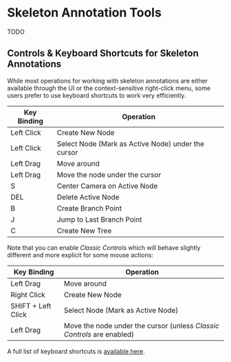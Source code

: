 # Skeleton Annotation Tools

TODO

## Controls & Keyboard Shortcuts for Skeleton Annotations

While most operations for working with skeleton annotations are either available through the UI or the context-sensitive right-click menu, some users prefer to use keyboard shortcuts to work very efficiently.

| Key Binding | Operation                                          |
| ----------- | -------------------------------------------------- |
| Left Click  | Create New Node                                    |
| Left Click  | Select Node (Mark as Active Node) under the cursor |
| Left Drag   | Move around                                        |
| Left Drag   | Move the node under the cursor                     |
| S           | Center Camera on Active Node                       |
| DEL         | Delete Active Node                                 |
| B           | Create Branch Point                                |
| J           | Jump to Last Branch Point                          |
| C           | Create New Tree                                    |

Note that you can enable _Classic Controls_ which will behave slightly different and more explicit for some mouse actions:

| Key Binding        | Operation                                                              |
| ------------------ | ---------------------------------------------------------------------- |
| Left Drag          | Move around                                                            |
| Right Click        | Create New Node                                                        |
| SHIFT + Left Click | Select Node (Mark as Active Node)                                      |
| Left Drag          | Move the node under the cursor (unless _Classic Controls_ are enabled) |

A full list of keyboard shortcuts is [available here](./keyboard_shortcuts.md).